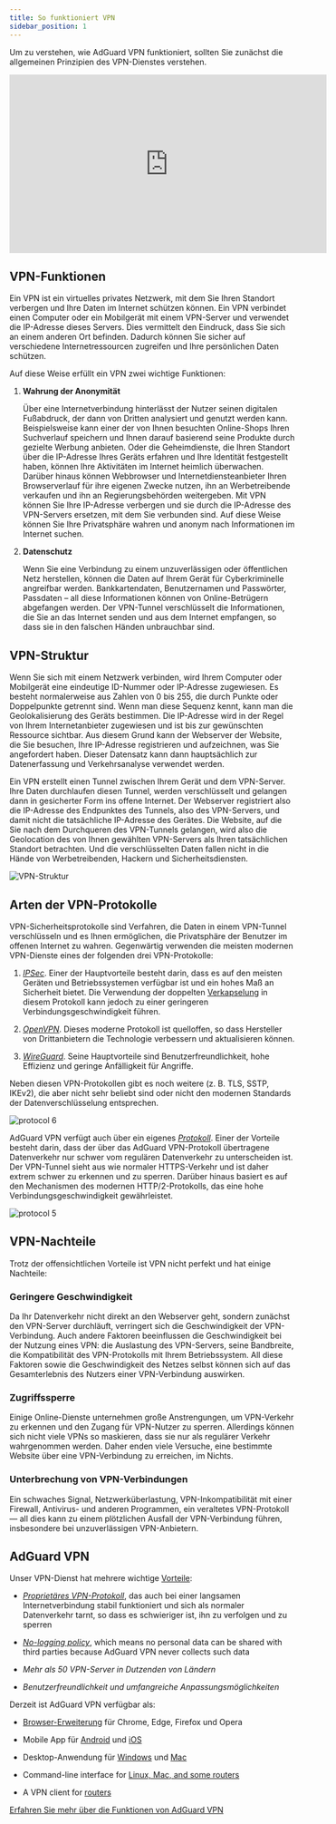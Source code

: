 ```yaml
---
title: So funktioniert VPN
sidebar_position: 1
---
```


Um zu verstehen, wie AdGuard VPN funktioniert, sollten Sie zunächst die allgemeinen Prinzipien des VPN-Dienstes verstehen.

<iframe width="560" height="315" class="youtube-video" src="https://www.youtube-nocookie.com/embed/aOmkjgfSsIY" title="YouTube video player" frameborder="0" allow="accelerometer; autoplay; clipboard-write; encrypted-media; gyroscope; picture-in-picture" allowfullscreen></iframe>

## VPN-Funktionen

Ein VPN ist ein virtuelles privates Netzwerk, mit dem Sie Ihren Standort verbergen und Ihre Daten im Internet schützen können. Ein VPN verbindet einen Computer oder ein Mobilgerät mit einem VPN-Server und verwendet die IP-Adresse dieses Servers. Dies vermittelt den Eindruck, dass Sie sich an einem anderen Ort befinden. Dadurch können Sie sicher auf verschiedene Internetressourcen zugreifen und Ihre persönlichen Daten schützen.

Auf diese Weise erfüllt ein VPN zwei wichtige Funktionen:

1. **Wahrung der Anonymität**

   Über eine Internetverbindung hinterlässt der Nutzer seinen digitalen Fußabdruck, der dann von Dritten analysiert und genutzt werden kann. Beispielsweise kann einer der von Ihnen besuchten Online-Shops Ihren Suchverlauf speichern und Ihnen darauf basierend seine Produkte durch gezielte Werbung anbieten. Oder die Geheimdienste, die Ihren Standort über die IP-Adresse Ihres Geräts erfahren und Ihre Identität festgestellt haben, können Ihre Aktivitäten im Internet heimlich überwachen. Darüber hinaus können Webbrowser und Internetdiensteanbieter Ihren Browserverlauf für ihre eigenen Zwecke nutzen, ihn an Werbetreibende verkaufen und ihn an Regierungsbehörden weitergeben. Mit VPN können Sie Ihre IP-Adresse verbergen und sie durch die IP-Adresse des VPN-Servers ersetzen, mit dem Sie verbunden sind. Auf diese Weise können Sie Ihre Privatsphäre wahren und anonym nach Informationen im Internet suchen.

2. **Datenschutz**

   Wenn Sie eine Verbindung zu einem unzuverlässigen oder öffentlichen Netz herstellen, können die Daten auf Ihrem Gerät für Cyberkriminelle angreifbar werden. Bankkartendaten, Benutzernamen und Passwörter, Passdaten – all diese Informationen können von Online-Betrügern abgefangen werden. Der VPN-Tunnel verschlüsselt die Informationen, die Sie an das Internet senden und aus dem Internet empfangen, so dass sie in den falschen Händen unbrauchbar sind.

## VPN-Struktur

Wenn Sie sich mit einem Netzwerk verbinden, wird Ihrem Computer oder Mobilgerät eine eindeutige ID-Nummer oder IP-Adresse zugewiesen. Es besteht normalerweise aus Zahlen von 0 bis 255, die durch Punkte oder Doppelpunkte getrennt sind. Wenn man diese Sequenz kennt, kann man die Geolokalisierung des Geräts bestimmen. Die IP-Adresse wird in der Regel von Ihrem Internetanbieter zugewiesen und ist bis zur gewünschten Ressource sichtbar. Aus diesem Grund kann der Webserver der Website, die Sie besuchen, Ihre IP-Adresse registrieren und aufzeichnen, was Sie angefordert haben. Dieser Datensatz kann dann hauptsächlich zur Datenerfassung und Verkehrsanalyse verwendet werden.

Ein VPN erstellt einen Tunnel zwischen Ihrem Gerät und dem VPN-Server. Ihre Daten durchlaufen diesen Tunnel, werden verschlüsselt und gelangen dann in gesicherter Form ins offene Internet. Der Webserver registriert also die IP-Adresse des Endpunktes des Tunnels, also des VPN-Servers, und damit nicht die tatsächliche IP-Adresse des Gerätes. Die Website, auf die Sie nach dem Durchqueren des VPN-Tunnels gelangen, wird also die Geolocation des von Ihnen gewählten VPN-Servers als Ihren tatsächlichen Standort betrachten. Und die verschlüsselten Daten fallen nicht in die Hände von Werbetreibenden, Hackern und Sicherheitsdiensten.

![VPN-Struktur](https://cdn.adguardvpn.com/public/Adguard/Website/Images/seo/en/how_vpn_3.jpg)

## Arten der VPN-Protokolle

VPN-Sicherheitsprotokolle sind Verfahren, die Daten in einem VPN-Tunnel verschlüsseln und es Ihnen ermöglichen, die Privatsphäre der Benutzer im offenen Internet zu wahren. Gegenwärtig verwenden die meisten modernen VPN-Dienste eines der folgenden drei VPN-Protokolle:

1. [_IPSec_](https://de.wikipedia.org/wiki/IPsec). Einer der Hauptvorteile besteht darin, dass es auf den meisten Geräten und Betriebssystemen verfügbar ist und ein hohes Maß an Sicherheit bietet. Die Verwendung der doppelten [Verkapselung](https://de.wikipedia.org/wiki/Datenkapselung_\(Netzwerktechnik\)) in diesem Protokoll kann jedoch zu einer geringeren Verbindungsgeschwindigkeit führen.

2. [_OpenVPN_](https://de.wikipedia.org/wiki/OpenVPN). Dieses moderne Protokoll ist quelloffen, so dass Hersteller von Drittanbietern die Technologie verbessern und aktualisieren können.

3. [_WireGuard_](https://de.wikipedia.org/wiki/WireGuard). Seine Hauptvorteile sind Benutzerfreundlichkeit, hohe Effizienz und geringe Anfälligkeit für Angriffe.

Neben diesen VPN-Protokollen gibt es noch weitere (z. B. TLS, SSTP, IKEv2), die aber nicht sehr beliebt sind oder nicht den modernen Standards der Datenverschlüsselung entsprechen.

<object data="https://cdn.adguardvpn.com/public/Adguard/Blog/vpn/protocol/6.svg?nc=1" type="image/svg+xml"><img src="https://cdn.adguardvpn.com/public/Adguard/Blog/vpn/protocol/6.svg?nc=1" alt="protocol 6" /> </object>

AdGuard VPN verfügt auch über ein eigenes [_Protokoll_](/general/adguard-vpn-protocol). Einer der Vorteile besteht darin, dass der über das AdGuard VPN-Protokoll übertragene Datenverkehr nur schwer vom regulären Datenverkehr zu unterscheiden ist. Der VPN-Tunnel sieht aus wie normaler HTTPS-Verkehr und ist daher extrem schwer zu erkennen und zu sperren. Darüber hinaus basiert es auf den Mechanismen des modernen HTTP/2-Protokolls, das eine hohe Verbindungsgeschwindigkeit gewährleistet.

<object data="https://cdn.adguardvpn.com/public/Adguard/Blog/vpn/protocol/5.svg?nc=1" type="image/svg+xml"><img src="https://cdn.adguardvpn.com/public/Adguard/Blog/vpn/protocol/5.svg?nc=1" alt="protocol 5" /></object>

## VPN-Nachteile

Trotz der offensichtlichen Vorteile ist VPN nicht perfekt und hat einige Nachteile:

### Geringere Geschwindigkeit

Da Ihr Datenverkehr nicht direkt an den Webserver geht, sondern zunächst den VPN-Server durchläuft, verringert sich die Geschwindigkeit der VPN-Verbindung. Auch andere Faktoren beeinflussen die Geschwindigkeit bei der Nutzung eines VPN: die Auslastung des VPN-Servers, seine Bandbreite, die Kompatibilität des VPN-Protokolls mit Ihrem Betriebssystem. All diese Faktoren sowie die Geschwindigkeit des Netzes selbst können sich auf das Gesamterlebnis des Nutzers einer VPN-Verbindung auswirken.

### Zugriffssperre

Einige Online-Dienste unternehmen große Anstrengungen, um VPN-Verkehr zu erkennen und den Zugang für VPN-Nutzer zu sperren. Allerdings können sich nicht viele VPNs so maskieren, dass sie nur als regulärer Verkehr wahrgenommen werden. Daher enden viele Versuche, eine bestimmte Website über eine VPN-Verbindung zu erreichen, im Nichts.

### Unterbrechung von VPN-Verbindungen

Ein schwaches Signal, Netzwerküberlastung, VPN-Inkompatibilität mit einer Firewall, Antivirus- und anderen Programmen, ein veraltetes VPN-Protokoll — all dies kann zu einem plötzlichen Ausfall der VPN-Verbindung führen, insbesondere bei unzuverlässigen VPN-Anbietern.

## AdGuard VPN

Unser VPN-Dienst hat mehrere wichtige [Vorteile](/general/why-adguard-vpn):

- [_Proprietäres VPN-Protokoll_](/general/adguard-vpn-protocol), das auch bei einer langsamen Internetverbindung stabil funktioniert und sich als normaler Datenverkehr tarnt, so dass es schwieriger ist, ihn zu verfolgen und zu sperren

- [_No-logging policy_](https://adguard-vpn.com/privacy.html), which means no personal data can be shared with third parties because AdGuard VPN never collects such data

- _Mehr als 50 VPN-Server in Dutzenden von Ländern_

- _Benutzerfreundlichkeit und umfangreiche Anpassungsmöglichkeiten_

Derzeit ist AdGuard VPN verfügbar als:

- [Browser-Erweiterung](/adguard-vpn-browser-extension/overview) für Chrome, Edge, Firefox und Opera

- Mobile App für [Android](/adguard-vpn-for-android/overview) und [iOS](/adguard-vpn-for-ios/overview)

- Desktop-Anwendung für [Windows](/adguard-vpn-for-windows/overview) und [Mac](/adguard-vpn-for-mac/overview)

- Command-line interface for [Linux, Mac, and some routers](/adguard-vpn-for-linux/)

- A VPN client for [routers](/general/set-up-adguard-vpn-on-your-router/)

[Erfahren Sie mehr über die Funktionen von AdGuard VPN](https://adguard-vpn.com/welcome.html)
